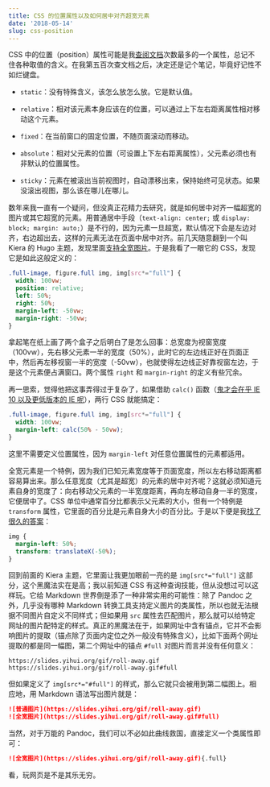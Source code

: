 ```yaml
---
title: CSS 的位置属性以及如何居中对齐超宽元素
date: '2018-05-14'
slug: css-position
---
```


CSS 中的位置（position）属性可能是我[查阅文档](https://www.w3schools.com/css/css_positioning.asp)次数最多的一个属性，总记不住各种取值的含义。在我第五百次查文档之后，决定还是记个笔记，毕竟好记性不如烂键盘。

- `static`：没有特殊含义，该怎么放怎么放。它是默认值。

- `relative`：相对该元素本身应该在的位置，可以通过上下左右距离属性相对移动这个元素。

- `fixed`：在当前窗口的固定位置，不随页面滚动而移动。

- `absolute`：相对父元素的位置（可设置上下左右距离属性），父元素必须也有非默认的位置属性。

- `sticky`：元素在被滚出当前视图时，自动漂移出来，保持始终可见状态。如果没滚出视图，那么该在哪儿在哪儿。

数年来我一直有一个疑问，但没真正花精力去研究，就是如何居中对齐一幅超宽的图片或其它超宽的元素。用普通居中手段（`text-align: center;` 或 `display: block; margin: auto;`）是不行的，因为元素一旦超宽，默认情况下会是左边对齐，右边超出去，这样的元素无法在页面中居中对齐。前几天随意翻到一个叫 Kiera 的 Hugo 主题，发现里面[支持全宽图片](https://avianto.github.io/hugo-kiera/posts/image-content/)。于是我看了一眼它的 CSS，发现它是如此这般定义的：

```css
.full-image, figure.full img, img[src*="full"] {
  width: 100vw;
  position: relative;
  left: 50%;
  right: 50%;
  margin-left: -50vw;
  margin-right: -50vw;
}
```

拿起笔在纸上画了两个盒子之后明白了是怎么回事：总宽度为视窗宽度（100vw），先右移父元素一半的宽度（50%），此时它的左边线正好在页面正中，然后再左移视窗一半的宽度（-50vw），也就使得左边线正好靠视窗左边，于是这个元素便占满窗口。两个属性 `right` 和 `margin-right` 的定义有些冗余。

再一思索，觉得他把这事弄得过于复杂了，如果借助 `calc()` 函数（[鬼才会在乎 IE 10 以及更低版本的 IE 呢](https://caniuse.com/#feat=calc)），两行 CSS 就能搞定：

```css
.full-image, figure.full img, img[src*="full"] {
  width: 100vw;
  margin-left: calc(50% - 50vw);
}
```

这里不需要定义位置属性，因为 `margin-left` 对任意位置属性的元素都适用。

全宽元素是一个特例，因为我们已知元素宽度等于页面宽度，所以左右移动距离都容易算出来。那么任意宽度（尤其是超宽）的元素的居中对齐呢？这就必须知道元素自身的宽度了：向右移动父元素的一半宽度距离，再向左移动自身一半的宽度，它便居中了。CSS 单位中通常百分比都表示父元素的大小，但有一个特例是 `transform` 属性，它里面的百分比是元素自身大小的百分比。于是以下便是我[找了很久的答案](https://stackoverflow.com/a/41059954/559676)：

```css
img {
  margin-left: 50%;
  transform: translateX(-50%);
}
```

回到前面的 Kiera 主题，它里面让我更加眼前一亮的是 `img[src*="full"]` 这部分，这个黑魔法实在是高；我以前知道 CSS 有这种查询技能，但从没想过可以这样玩。它给 Markdown 世界倒是添了一种非常实用的可能性：除了 Pandoc 之外，几乎没有哪种 Markdown 转换工具支持定义图片的类属性，所以也就无法根据不同图片自定义不同样式；但如果用 `src` 属性去匹配图片，那么就可以给特定网址的图片配特定的样式。真正的黑魔法在于，如果网址中含有锚点，它并不会影响图片的提取（锚点除了页面内定位之外一般没有特殊含义），比如下面两个网址提取的都是同一幅图，第二个网址中的锚点 `#full` 对图片而言并没有任何意义：

```
https://slides.yihui.org/gif/roll-away.gif
https://slides.yihui.org/gif/roll-away.gif#full
```

但如果定义了 `img[src*="#full"]` 的样式，那么它就只会被用到第二幅图上。相应地，用 Markdown 语法写出图片就是：

```md
![普通图片](https://slides.yihui.org/gif/roll-away.gif)
![全宽图片](https://slides.yihui.org/gif/roll-away.gif#full)
```

当然，对于万能的 Pandoc，我们可以不必如此曲线救国，直接定义一个类属性即可：

```md
![全宽图片](https://slides.yihui.org/gif/roll-away.gif){.full}
```

看，玩网页是不是其乐无穷。
